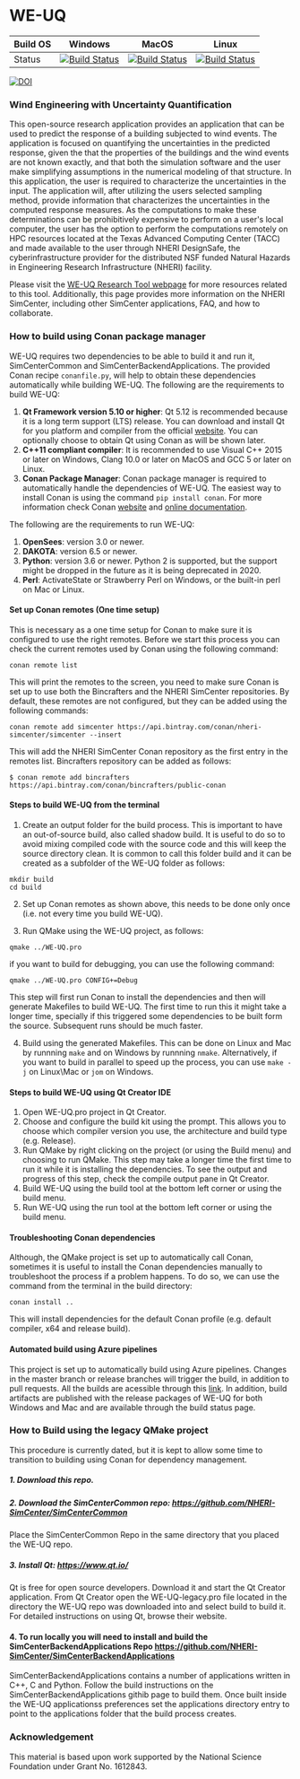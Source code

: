 

# WE-UQ

|Build OS|Windows|MacOS|Linux|
|---|---|---|---|
|Status|[![Build Status](https://el7addad.visualstudio.com/NHERI%20SimCenter/_apis/build/status/el7addad.WE-UQ?branchName=conan&jobName=Job&configuration=Job%20windows)](https://el7addad.visualstudio.com/NHERI%20SimCenter/_build/latest?definitionId=4&branchName=conan)|[![Build Status](https://el7addad.visualstudio.com/NHERI%20SimCenter/_apis/build/status/el7addad.WE-UQ?branchName=conan&jobName=Job&configuration=Job%20macHighSierra)](https://el7addad.visualstudio.com/NHERI%20SimCenter/_build/latest?definitionId=4&branchName=conan)|[![Build Status](https://el7addad.visualstudio.com/NHERI%20SimCenter/_apis/build/status/el7addad.WE-UQ?branchName=conan&jobName=Job&configuration=Job%20linux)](https://el7addad.visualstudio.com/NHERI%20SimCenter/_build/latest?definitionId=4&branchName=conan)|


[![DOI](https://zenodo.org/badge/DOI/10.5281/zenodo.3464692.svg)](https://doi.org/10.5281/zenodo.3464692)

### Wind Engineering with Uncertainty Quantification ###

This open-source research application provides an application that can be used to predict the response of a building subjected to wind events. The application is focused on quantifying the uncertainties in the predicted response, given the that the properties of the buildings and the wind events are not known exactly, and that both the simulation software and the user make simplifying assumptions in the numerical modeling of that structure. In this application, the user is required to characterize the uncertainties in the input. The application will, after utilizing the users selected sampling method, provide information that characterizes the uncertainties in the computed response measures. As the computations to make these determinations can be prohibitively expensive to perform on a user's local computer, the user has the option to perform the computations remotely on HPC resources located at the Texas Advanced Computing Center (TACC) and made available to the user through NHERI DesignSafe, the cyberinfrastructure provider for the distributed NSF funded Natural Hazards in Engineering Research Infrastructure (NHERI) facility.

Please visit the [WE-UQ Research Tool webpage](https://simcenter.designsafe-ci.org/research-tools/we-uq/)
for more resources related to this tool. Additionally, this page
provides more information on the NHERI SimCenter, including other SimCenter
applications, FAQ, and how to collaborate.

### How to build using Conan package manager
WE-UQ requires two dependencies to be able to build it and run it, SimCenterCommon and SimCenterBackendApplications. The provided Conan recipe ```conanfile.py```, will help to obtain these dependencies automatically while building WE-UQ. The following are the requirements to build WE-UQ:

1. **Qt Framework version 5.10 or higher**: Qt 5.12 is recommended because it is a long term support (LTS) release. You can download and install Qt for you platform and compiler from the official [website](https://www.qt.io/). You can optionally choose to obtain Qt using Conan as will be shown later.
2. **C++11 compliant compiler**: It is recommended to use Visual C++ 2015 or later on Windows, Clang 10.0 or later on MacOS and GCC 5 or later on Linux.
3. **Conan Package Manager**: Conan package manager is required to automatically handle the dependencies of WE-UQ. The easiest way to install Conan is using the command ```pip install conan```. For more information check Conan [website](https://conan.io/) and [online documentation](https://docs.conan.io/en/latest/introduction.html).

The following are the requirements to run WE-UQ:
1. **OpenSees**: version 3.0 or newer.
2. **DAKOTA**: version 6.5 or newer.
3. **Python**: version 3.6 or newer. Python 2 is supported, but the support might be dropped in the future as it is being deprecated in 2020.
4. **Perl**: ActivateState or Strawberry Perl on Windows, or the built-in perl on Mac or Linux.

#### Set up Conan remotes (One time setup)
This is necessary as a one time setup for Conan to make sure it is configured to use the right remotes. Before we start this process you can check the current remotes used by Conan using the following command:
```
conan remote list
```
This will print the remotes to the screen, you need to make sure Conan is set up to use both the Bincrafters and the NHERI SimCenter repositories. By default, these remotes are not configured, but they can be added using the following commands:

```
conan remote add simcenter https://api.bintray.com/conan/nheri-simcenter/simcenter --insert
```
This will add the NHERI SimCenter Conan repository as the first entry in the remotes list. Bincrafters repository can be added as follows:
```
$ conan remote add bincrafters https://api.bintray.com/conan/bincrafters/public-conan
```

#### Steps to build WE-UQ from the terminal
1. Create an output folder for the build process. This is important to have an out-of-source build, also called shadow build. It is useful to do so to avoid mixing compiled code with the source code and this will keep the source directory clean. It is common to call this folder build and it can be created as a subfolder of the WE-UQ folder as follows:
```
mkdir build
cd build
```
2. Set up Conan remotes as shown above, this needs to be done only once (i.e. not every time you build WE-UQ).

3. Run QMake using the WE-UQ project, as follows:
```
qmake ../WE-UQ.pro
```
if you want to build  for debugging, you can use the following command:
```
qmake ../WE-UQ.pro CONFIG+=Debug
```

This step will first run Conan to install the dependencies and then will generate Makefiles to build WE-UQ. The first time to run this it might take a longer time, specially if this triggered some dependencies to be built form the source. Subsequent runs should be much faster.

4. Build using the generated Makefiles. This can be done on Linux and Mac by runnning ```make``` and on Windows by runnning ```nmake```. Alternatively, if you want to build in parallel to speed up the process, you can use ```make -j``` on Linux\Mac or ```jom``` on Windows.

#### Steps to build WE-UQ using Qt Creator IDE
1. Open WE-UQ.pro project in Qt Creator.
2. Choose and configure the build kit using the prompt. This allows you to choose which compiler version you use, the architecture and build type (e.g. Release).
3. Run QMake by right clicking on the project (or using the Build menu) and choosing to run QMake. This step may take a longer time the first time to run it while it is installing the dependencies. To see the output and progress of this step, check the compile output pane in Qt Creator.
4. Build WE-UQ using the build tool at the bottom left corner or using the build menu.
5. Run WE-UQ using the run tool at the bottom left corner or using the build menu.

#### Troubleshooting Conan dependencies
Although, the QMake project is set up to automatically call Conan, sometimes it is useful to install the Conan dependencies manually to troubleshoot the process if a problem happens. To do so, we can use the command from the terminal in the build directory:
```
conan install ..
```
This will install dependencies for the default Conan profile (e.g. default compiler, x64 and release build).

#### Automated build using Azure pipelines
This project is set up to automatically build using Azure pipelines. Changes in the master branch or release branches will trigger the build, in addition to pull requests. All the builds are acessible through this [link](https://el7addad.visualstudio.com/NHERI%20SimCenter/_build?definitionId=4&_a=summary). In addition, build artifacts are published with the release packages of WE-UQ for both Windows and Mac and are available through the build status page.

### How to Build using the legacy QMake project
This procedure is currently dated, but it is kept to allow some time to transition to building using Conan for dependency management.

##### 1. Download this repo.

##### 2. Download the SimCenterCommon repo: https://github.com/NHERI-SimCenter/SimCenterCommon

Place the SimCenterCommon Repo in the same directory that you placed the WE-UQ repo.

##### 3. Install Qt: https://www.qt.io/

Qt is free for open source developers. Download it and start the Qt Creator application. From Qt Creator open the WE-UQ-legacy.pro file located in the directory the WE-UQ repo was downloaded into and select build to build it. For detailed instructions on using Qt, browse their website.

#### 4. To run locally you will need to install and build the SimCenterBackendApplications Repo https://github.com/NHERI-SimCenter/SimCenterBackendApplications

SimCenterBackendApplications contains a number of applications written in C++, C and Python. Follow the build instructions on the SimCenterBackendApplications githib page to build them. Once built inside the WE-UQ applicationss preferences set the applications directory entry to point to the applications folder that the build process creates.

### Acknowledgement

This material is based upon work supported by the National Science Foundation under Grant No. 1612843.
